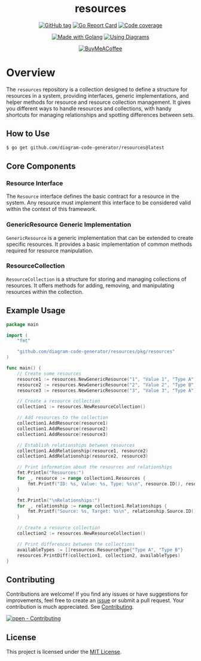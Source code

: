 <div align="center">

# resources

[![GitHub tag](https://img.shields.io/github/release/diagram-code-generator/resources?include_prereleases=&sort=semver&color=2ea44f&style=for-the-badge)](https://github.com/diagram-code-generator/resources/releases/)
[![Go Report Card](https://goreportcard.com/badge/github.com/diagram-code-generator/resources?style=for-the-badge)](https://goreportcard.com/report/github.com/diagram-code-generator/resources)
[![Code coverage](https://img.shields.io/badge/Coverage-100.0%25-2ea44f?style=for-the-badge)](#)

[![Made with Golang](https://img.shields.io/badge/Golang-1.21.6-blue?logo=go&logoColor=white&style=for-the-badge)](https://go.dev "Go to Golang homepage")
[![Using Diagrams](https://img.shields.io/badge/diagrams.net-orange?logo=&logoColor=white&style=for-the-badge)](https://app.diagrams.net/ "Go to Diagrams homepage")

[![BuyMeACoffee](https://img.shields.io/badge/Buy%20Me%20a%20Coffee-ffdd00?style=for-the-badge&logo=buy-me-a-coffee&logoColor=black)](https://www.buymeacoffee.com/joselitofilho)

</div>

# Overview

The `resources` repository is a collection designed to define a structure for resources in a system, providing 
interfaces, generic implementations, and helper methods for resource and resource collection management.
It gives you different ways to handle resources and collections, with handy shortcuts for managing relationships and 
spotting differences between sets.

## How to Use

```bash
$ go get github.com/diagram-code-generator/resources@latest
```

## Core Components

### Resource Interface
The `Resource` interface defines the basic contract for a resource in the system. Any resource must implement this 
interface to be considered valid within the context of this framework.

### GenericResource Generic Implementation
`GenericResource` is a generic implementation that can be extended to create specific resources. It provides a basic 
implementation of common methods required for resource manipulation.

### ResourceCollection
`ResourceCollection` is a structure for storing and managing collections of resources. It offers methods for adding, 
removing, and manipulating resources within the collection.

## Example Usage

```Go
package main

import (
	"fmt"

	"github.com/diagram-code-generator/resources/pkg/resources"
)

func main() {
	// Create some resources
	resource1 := resources.NewGenericResource("1", "Value 1", "Type A")
	resource2 := resources.NewGenericResource("2", "Value 2", "Type B")
	resource3 := resources.NewGenericResource("3", "Value 3", "Type A")

	// Create a resource collection
	collection1 := resources.NewResourceCollection()

	// Add resources to the collection
	collection1.AddResource(resource1)
	collection1.AddResource(resource2)
	collection1.AddResource(resource3)

	// Establish relationships between resources
	collection1.AddRelationship(resource1, resource2)
	collection1.AddRelationship(resource2, resource3)

	// Print information about the resources and relationships
	fmt.Println("Resources:")
	for _, resource := range collection1.Resources {
		fmt.Printf("ID: %s, Value: %s, Type: %s\n", resource.ID(), resource.Value(), resource.ResourceType())
	}

	fmt.Println("\nRelationships:")
	for _, relationship := range collection1.Relationships {
		fmt.Printf("Source: %s, Target: %s\n", relationship.Source.ID(), relationship.Target.ID())
	}

    // Create a resource collection
	collection2 := resources.NewResourceCollection()

    // Print differences between the collections
	availableTypes := []resources.ResourceType{"Type A", "Type B"}
	resources.PrintDiff(collection1, collection2, availableTypes)
}

```

## Contributing

Contributions are welcome! If you find any issues or have suggestions for improvements, feel free to create an 
[issue][issues] or submit a pull request. Your contribution is much appreciated. See [Contributing](CONTRIBUTING.md).

[![open - Contributing](https://img.shields.io/badge/open-contributing-blue?style=for-the-badge)](CONTRIBUTING.md "Go to contributing")

## License

This project is licensed under the [MIT License](LICENSE).

[issues]: https://github.com/diagram-code-generator/resources/issues